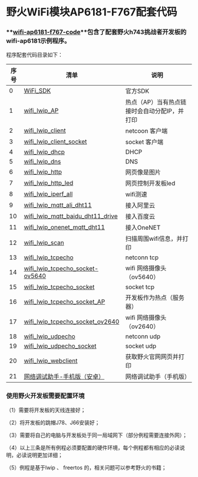 # 野火WiFi模块AP6181-F767配套代码

### **[wifi-ap6181-f767-code](https://github.com/Embdefire/wifi-ap6181-f767-code)**包含了配套野火h743挑战者开发板的wifi-ap6181示例程序。

程序配套代码目录如下：

| 序号 | 清单                                                         | 说明                                         |
| ---- | ------------------------------------------------------------ | -------------------------------------------- |
| 0    | [WiFi_SDK](https://github.com/Embdefire/wifi-ap6181-f767-code/tree/master/WiFi_SDK) | 官方SDK                                      |
| 1    | [wifi_lwip_AP](https://github.com/Embdefire/wifi-ap6181-f767-code/tree/master/wifi_lwip_AP) | 热点（AP）当有热点链接时会自动分配IP，并打印 |
| 2    | [wifi_lwip_client](https://github.com/Embdefire/wifi-ap6181-f767-code/tree/master/wifi_lwip_client) | netcoon 客户端                               |
| 3    | [wifi_lwip_client_socket](https://github.com/Embdefire/wifi-ap6181-f767-code/tree/master/wifi_lwip_client_socket) | socket 客户端                                |
| 4    | [wifi_lwip_dhcp](https://github.com/Embdefire/wifi-ap6181-f767-code/tree/master/wifi_lwip_dhcp) | DHCP                                         |
| 5    | [wifi_lwip_dns](https://github.com/Embdefire/wifi-ap6181-f767-code/tree/master/wifi_lwip_dns) | DNS                                          |
| 6    | [wifi_lwip_http](https://github.com/Embdefire/wifi-ap6181-f767-code/tree/master/wifi_lwip_http) | 网页像是图片                                 |
| 7    | [wifi_lwip_http_led](https://github.com/Embdefire/wifi-ap6181-f767-code/tree/master/wifi_lwip_http_led) | 网页控制开发板led                            |
| 8    | [wifi_lwip_iperf_all](https://github.com/Embdefire/wifi-ap6181-f767-code/tree/master/wifi_lwip_iperf_all) | wifi测速                                     |
| 9    | [wifi_lwip_mqtt_ali_dht11](https://github.com/Embdefire/wifi-ap6181-f767-code/tree/master/wifi_lwip_mqtt_ali_dht11) | 接入阿里云                                   |
| 10   | [wifi_lwip_mqtt_baidu_dht11_drive](https://github.com/Embdefire/wifi-ap6181-f767-code/tree/master/wifi_lwip_mqtt_baidu_dht11_drive) | 接入百度云                                   |
| 11   | [wifi_lwip_onenet_mqtt_dht11](https://github.com/Embdefire/wifi-ap6181-f767-code/tree/master/wifi_lwip_onenet_mqtt_dht11) | 接入OneNET                                   |
| 12   | [wifi_lwip_scan](https://github.com/Embdefire/wifi-ap6181-f767-code/tree/master/wifi_lwip_scan) | 扫描周围wifi信息，并打印                     |
| 13   | [wifi_lwip_tcpecho](https://github.com/Embdefire/wifi-ap6181-f767-code/tree/master/wifi_lwip_tcpecho) | netconn tcp                                  |
| 14   | [wifi_lwip_tcpecho_socket-ov5640](https://github.com/Embdefire/wifi-ap6181-f767-code/tree/master/wifi_lwip_tcpecho_socket-ov5640) | wifi 网络摄像头（ov5640）                    |
| 15   | [wifi_lwip_tcpecho_socket](https://github.com/Embdefire/wifi-ap6181-f767-code/tree/master/wifi_lwip_tcpecho_socket) | socket tcp                                   |
| 16   | [wifi_lwip_tcpecho_socket_AP](https://github.com/Embdefire/wifi-ap6181-f767-code/tree/master/wifi_lwip_tcpecho_socket_AP) | 开发板作为热点（服务器）                     |
| 17   | [wifi_lwip_tcpecho_socket_ov2640](https://github.com/Embdefire/wifi-ap6181-f767-code/tree/master/wifi_lwip_tcpecho_socket_ov2640) | wifi 网络摄像头（ov2640）                    |
| 18   | [wifi_lwip_udpecho](https://github.com/Embdefire/wifi-ap6181-f767-code/tree/master/wifi_lwip_udpecho) | netconn udp                                  |
| 19   | [wifi_lwip_udpecho_socket](https://github.com/Embdefire/wifi-ap6181-f767-code/tree/master/wifi_lwip_udpecho_socket) | socket udp                                   |
| 20   | [wifi_lwip_webclient](https://github.com/Embdefire/wifi-ap6181-f767-code/tree/master/wifi_lwip_webclient) | 获取野火官网网页并打印                       |
| 21   | [网络调试助手-手机版（安卓）](https://github.com/Embdefire/wifi-ap6181-f767-code/tree/master/网络调试助手-手机版（安卓）) | 网络调试助手（手机版）                       |

### 使用野火开发板需要配置环境

（1）需要将开发板的天线连接好；

（2）将开发板的跳帽J78、J66安装好；

（3）需要将自己的电脑与开发板处于同一局域网下（部分例程需要连接外网）；

（4）以上三条是所有例程必须要配置的硬件环境，每个例程都有相应的必读说明，必读说明更加详细；

（5）例程是基于lwip 、 freertos 的，相关问题可以参考野火的书籍；

